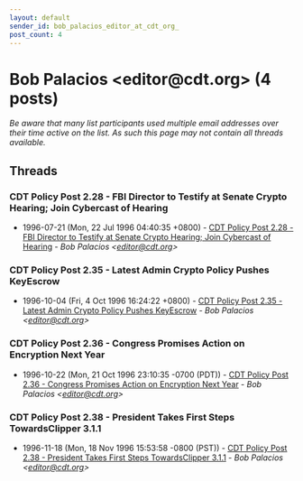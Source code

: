 ```yaml
---
layout: default
sender_id: bob_palacios_editor_at_cdt_org_
post_count: 4
---
```


# Bob Palacios <editor<span>@</span>cdt.org> (4 posts)

_Be aware that many list participants used multiple email addresses over their time active on the list. As such this page may not contain all threads available._

## Threads

### CDT Policy Post 2.28 - FBI Director to Testify at Senate Crypto Hearing; Join Cybercast of Hearing
+ 1996-07-21 (Mon, 22 Jul 1996 04:40:35 +0800) - [CDT Policy Post 2.28 - FBI Director to Testify at Senate Crypto Hearing; Join Cybercast of Hearing](/archive/1996/07/bc588ac6242974d6fd41bcd66fcd097b691ca5f232ef5e67ddae8b3054d29d4e) - _Bob Palacios \<editor@cdt.org\>_

### CDT Policy Post 2.35 - Latest Admin Crypto Policy Pushes KeyEscrow
+ 1996-10-04 (Fri, 4 Oct 1996 16:24:22 +0800) - [CDT Policy Post 2.35 - Latest Admin Crypto Policy Pushes KeyEscrow](/archive/1996/10/af140b5e18ef721eab54ed4db815a30c6ab82ed1a571b3b20f0e12adba7e377a) - _Bob Palacios \<editor@cdt.org\>_

### CDT Policy Post 2.36 - Congress Promises Action on Encryption Next Year
+ 1996-10-22 (Mon, 21 Oct 1996 23:10:35 -0700 (PDT)) - [CDT Policy Post 2.36 - Congress Promises Action on Encryption Next Year](/archive/1996/10/8a2de21e5e2deaf8cd859de834acf908c05e30a8c50029b4fddd8dfd093615c4) - _Bob Palacios \<editor@cdt.org\>_

### CDT Policy Post 2.38 - President Takes First Steps TowardsClipper 3.1.1
+ 1996-11-18 (Mon, 18 Nov 1996 15:53:58 -0800 (PST)) - [CDT Policy Post 2.38 - President Takes First Steps TowardsClipper 3.1.1](/archive/1996/11/89ceb453f2bbae5b4cabf93423031cb37d12c24c7cf57c30a639e815505f6b16) - _Bob Palacios \<editor@cdt.org\>_

